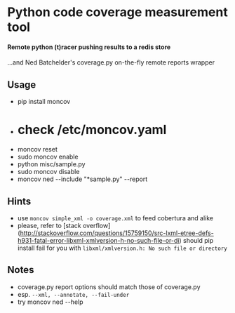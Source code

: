 Python code coverage measurement tool
=====================================
#### Remote python (t)racer pushing results to a redis store 
...and Ned Batchelder's coverage.py on-the-fly remote reports wrapper

Usage
-----

* pip install moncov
* # check /etc/moncov.yaml
* moncov reset
* sudo moncov enable
* python misc/sample.py
* sudo moncov disable
* moncov ned --include "\*sample.py" --report

Hints
-----
* use `moncov simple_xml -o coverage.xml` to feed cobertura and alike
* please, refer to [stack overflow] (http://stackoverflow.com/questions/15759150/src-lxml-etree-defs-h931-fatal-error-libxml-xmlversion-h-no-such-file-or-di) should pip install fail for you with `libxml/xmlversion.h: No such file or directory`


Notes
-----
* coverage.py report options should match those of coverage.py
* esp. `--xml, --annotate, --fail-under`
* try moncov ned --help
